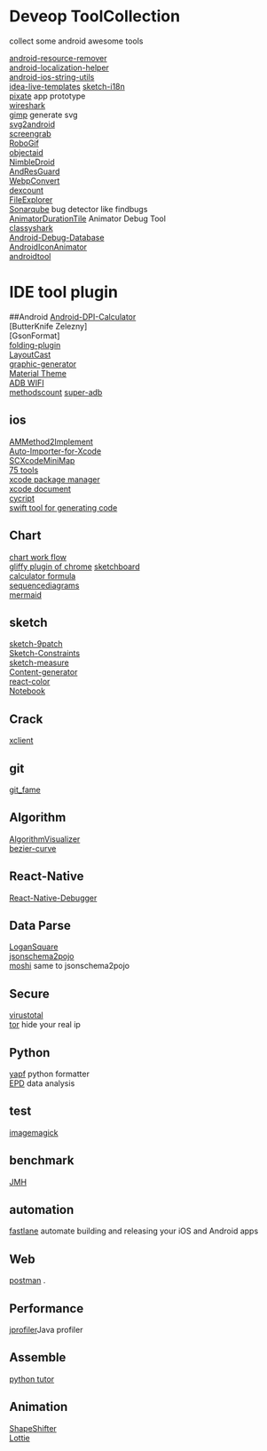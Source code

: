 # Deveop ToolCollection
collect some android awesome tools  

[android-resource-remover](https://github.com/KeepSafe/android-resource-remover)  
[android-localization-helper](https://github.com/jordanjoz1/android-localization-helper)  
[android-ios-string-utils](https://github.com/ratana/android-ios-string-utils)  
[idea-live-templates](https://github.com/keyboardsurfer/idea-live-templates)
[sketch-i18n](https://github.com/realaboo/sketch-i18n)  
[pixate](http://www.pixate.com/) app prototype  
[wireshark](https://www.wireshark.org/)  
[gimp](http://www.gimp.org/downloads/) generate svg  
[svg2android](https://github.com/inloop/svg2android)  
[screengrab](https://github.com/fastlane/screengrab)  
[RoboGif](https://github.com/izacus/RoboGif)  
[objectaid](http://www.objectaid.com/download)  
[NimbleDroid](https://nimbledroid.com/)  
[AndResGuard](https://github.com/shwenzhang/AndResGuard)  
[WebpConvert](https://github.com/mogujie/WebpConvert_Gradle_Plugin)  
[dexcount](https://github.com/KeepSafe/dexcount-gradle-plugin)  
[FileExplorer](https://github.com/MiCode/FileExplorer)  
[Sonarqube](http://www.sonarqube.org/) bug detector like findbugs  
[AnimatorDurationTile](https://github.com/nickbutcher/AnimatorDurationTile) Animator Debug Tool  
[classyshark](https://github.com/google/android-classyshark)  
[Android-Debug-Database](https://github.com/amitshekhariitbhu/Android-Debug-Database)  
[AndroidIconAnimator](https://github.com/romannurik/AndroidIconAnimator)  
[androidtool](https://github.com/mortenjust/androidtool-mac)  

# IDE tool plugin

##Android
[Android-DPI-Calculator](https://github.com/JerzyPuchalski/Android-DPI-Calculator)    
[ButterKnife Zelezny]  
[GsonFormat]  
[folding-plugin](https://github.com/dmytrodanylyk/folding-plugin)  
[LayoutCast](https://github.com/mmin18/LayoutCast)  
[graphic-generator](http://www.norio.be/android-feature-graphic-generator/)  
[Material Theme](https://github.com/ChrisRM/material-theme-jetbrains)  
[ADB WIFI](https://github.com/pedrovgs/AndroidWiFiADB)  
[methodscount](http://www.methodscount.com/)
[super-adb](https://github.com/tiann/super-adb)  


## ios
[AMMethod2Implement](https://github.com/MellongLau/AMMethod2Implement)  
[Auto-Importer-for-Xcode](https://github.com/citrusbyte/Auto-Importer-for-Xcode)  
[SCXcodeMiniMap](https://github.com/stefanceriu/SCXcodeMiniMap)  
[75 tools](http://ios.jobbole.com/46799/)  
[xcode package manager](https://github.com/supermarin/Alcatraz)  
[xcode document](https://github.com/onevcat/VVDocumenter-Xcode)  
[cycript](http://www.cycript.org/)  
[swift tool for generating code](https://github.com/AliSoftware/SwiftGen)

## Chart
[chart work flow](https://www.lucidchart.com)  
[gliffy plugin of chrome](https://chrome.google.com/webstore/detail/gliffy-diagrams/bhmicilclplefnflapjmnngmkkkkpfad?hl=zh-CN) [sketchboard](https://sketchboard.me)  
[calculator formula](https://www.desmos.com/calculator)  
[sequencediagrams](https://www.websequencediagrams.com/)  
[mermaid](https://github.com/knsv/mermaid)  

## sketch
[sketch-9patch](https://github.com/maundytime/sketch-9patch)  
[Sketch-Constraints](https://github.com/bouchenoiremarc/Sketch-Constraints)  
[sketch-measure](https://github.com/utom/sketch-measure)  
[Content-generator](https://github.com/timuric/Content-generator-sketch-plugin)  
[react-color](https://github.com/casesandberg/react-color)  
[Notebook](https://github.com/marcosvidal/Sketch-Notebook)

## Crack
[xclient](http://xclient.info/)

## git
[git_fame](https://github.com/oleander/git-fame-rb)

## Algorithm
[AlgorithmVisualizer](https://github.com/parkjs814/AlgorithmVisualizer)  
[bezier-curve](http://myst729.github.io/bezier-curve/)

## React-Native
[React-Native-Debugger](https://github.com/jhen0409/react-native-debugger)  

## Data Parse
[LoganSquare](https://github.com/bluelinelabs/LoganSquare)  
[jsonschema2pojo](https://github.com/joelittlejohn/jsonschema2pojo)  
[moshi](https://github.com/square/moshi) same to jsonschema2pojo

## Secure
[virustotal](https://www.virustotal.com/)  
[tor](https://www.torproject.org/) hide your real ip

## Python
[yapf](https://github.com/google/yapf) python formatter  
[EPD](https://store.enthought.com) data analysis

## test
[imagemagick](http://www.imagemagick.org/script/index.php)

## benchmark
[JMH](http://openjdk.java.net/projects/code-tools/jmh/)

## automation
[fastlane](https://github.com/fastlane/fastlane) automate building and releasing your iOS and Android apps

## Web
[postman](https://www.getpostman.com/) . 

## Performance
[jprofiler](http://www.ej-technologies.com/products/jprofiler/overview.html)Java profiler  

## Assemble
[python tutor](http://www.pythontutor.com/)

## Animation
[ShapeShifter](https://shapeshifter.design/)  
[Lottie](https://github.com/airbnb/lottie-android)  
